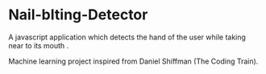 # Nail-bIting-Detector
A javascript application which detects the hand of the user while taking near to its mouth .

Machine learning project inspired from Daniel Shiffman (The Coding Train).
